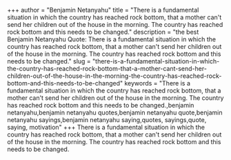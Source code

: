 +++
author = "Benjamin Netanyahu"
title = "There is a fundamental situation in which the country has reached rock bottom, that a mother can't send her children out of the house in the morning. The country has reached rock bottom and this needs to be changed."
description = "the best Benjamin Netanyahu Quote: There is a fundamental situation in which the country has reached rock bottom, that a mother can't send her children out of the house in the morning. The country has reached rock bottom and this needs to be changed."
slug = "there-is-a-fundamental-situation-in-which-the-country-has-reached-rock-bottom-that-a-mother-cant-send-her-children-out-of-the-house-in-the-morning-the-country-has-reached-rock-bottom-and-this-needs-to-be-changed"
keywords = "There is a fundamental situation in which the country has reached rock bottom, that a mother can't send her children out of the house in the morning. The country has reached rock bottom and this needs to be changed.,benjamin netanyahu,benjamin netanyahu quotes,benjamin netanyahu quote,benjamin netanyahu sayings,benjamin netanyahu saying,quotes, sayings,quote, saying, motivation"
+++
There is a fundamental situation in which the country has reached rock bottom, that a mother can't send her children out of the house in the morning. The country has reached rock bottom and this needs to be changed.
